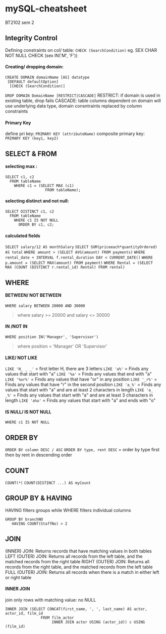 # mySQL-cheatsheet
BT2102 sem 2

## Integrity Control
Defining constraints on col/ table: 
`CHECK (SearchCondition)` eg. SEX CHAR NOT NULL CHECK (sex IN('M', 'F'))

#### Creating/ dropping domain:
```
CREATE DOMAIN domainName [AS] datatype
 [DEFAULT defaultOption]
  [CHECK (SearchCondition)]
```
`DROP DOMAIN DomainName [RESTRICT|CASCADE]`
RESTRICT: if domain is used in existing table, drop fails
CASCADE: table columns dependent on domain will use underlying data type, domain consntraints replaced by column constraints

#### Primary Key
define pri key: `PRIMARY KEY (attributeName)`
composite primary key: `PRIMARY KEY (key1, key2)`


## SELECT & FROM
#### selecting **max** : 
```
SELECT c1, c2 
  FROM tableName 
    WHERE c1 = (SELECT MAX (c1) 
                  FROM tableName);
```
                  
#### selecting distinct and not null: 
```
SELECT DISTINCT c1, c2 
  FROM tableName 
    WHERE c1 IS NOT NULL 
      ORDER BY c1, c2;
```

#### calculated fields
`SELECT salary/12 AS monthSalary`
`SELECT SUM(priceeach*quantityOrdered) AS total`
`WHERE amount > (SELECT AVG(amount) FROM payments)`
`WHERE rental_date + INTERVAL f.rental_duration DAY < CURRENT_DATE()`
`WHERE p.amount = (SELECT MAX(amount) FROM payment)`
`WHERE Rental = (SELECT MAX (COUNT (DISTINCT r.rental_id) Rental) FROM rental)`

## WHERE 
#### BETWEEN/ NOT BETWEEN
`WHERE salary BETWEEN 20000 AND 30000`
 > where salary >= 20000 and salary <= 30000
 
#### IN /NOT IN
`WHERE position IN('Manager', 'Supervisor')`
 > where position = 'Manager' OR 'Supervisor'

#### LIKE/ NOT LIKE
`LIKE 'H_ _ _'` = first letter H, there are 3 letters
`LIKE 'a%'`	= Finds any values that start with "a"
`LIKE '%a'`	= Finds any values that end with "a"
`LIKE '%or%'`	= Finds any values that have "or" in any position
`LIKE '_r%'`	= Finds any values that have "r" in the second position
`LIKE 'a_%'`	= Finds any values that start with "a" and are at least 2 characters in length
`LIKE 'a_ _%'`	= Finds any values that start with "a" and are at least 3 characters in length
`LIKE 'a%o'`	= Finds any values that start with "a" and ends with "o"

#### IS NULL/ IS NOT NULL
`WHERE c1 IS NOT NULL`

## ORDER BY
`ORDER BY column DESC / ASC`
`ORDER BY type, rent DESC` = order by type first then by rent in descending order

## COUNT
`COUNT(*)`
`COUNT(DISTINCT ...) AS myCount`

## GROUP BY & HAVING 
HAVING filters groups while WHERE filters individual columns
```
GROUP BY branchNO
   HAVING COUNT(StaffNo) > 2
```

## JOIN
(INNER) JOIN: Returns records that have matching values in both tables
LEFT (OUTER) JOIN: Returns all records from the left table, and the matched records from the right table
RIGHT (OUTER) JOIN: Returns all records from the right table, and the matched records from the left table
FULL (OUTER) JOIN: Returns all records when there is a match in either left or right table

#### INNER JOIN
join only rows with matching value: no NULL
```
INNER JOIN (SELECT CONCAT(first_name, ', ', last_name) AS actor, actor_id, film_id 
                FROM film_actor 
                     INNER JOIN actor USING (actor_id)) c USING (film_id)
```

